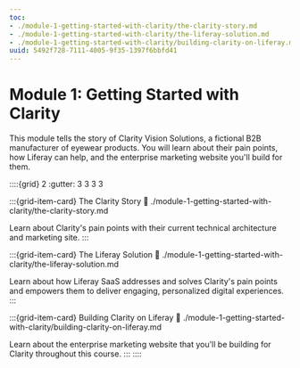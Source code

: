```yaml
---
toc:
- ./module-1-getting-started-with-clarity/the-clarity-story.md
- ./module-1-getting-started-with-clarity/the-liferay-solution.md
- ./module-1-getting-started-with-clarity/building-clarity-on-liferay.md
uuid: 5492f728-7111-4005-9f35-1397f6bbfd41
---
```

# Module 1: Getting Started with Clarity

This module tells the story of Clarity Vision Solutions, a fictional B2B manufacturer of eyewear products. You will learn about their pain points, how Liferay can help, and the enterprise marketing website you'll build for them.

::::{grid} 2
:gutter: 3 3 3 3

:::{grid-item-card} The Clarity Story
:link: ./module-1-getting-started-with-clarity/the-clarity-story.md

Learn about Clarity's pain points with their current technical architecture and marketing site.
:::

:::{grid-item-card} The Liferay Solution
:link: ./module-1-getting-started-with-clarity/the-liferay-solution.md

Learn about how Liferay SaaS addresses and solves Clarity's pain points and empowers them to deliver engaging, personalized digital experiences.
:::

:::{grid-item-card} Building Clarity on Liferay
:link: ./module-1-getting-started-with-clarity/building-clarity-on-liferay.md

Learn about the enterprise marketing website that you'll be building for Clarity throughout this course.
:::
::::
